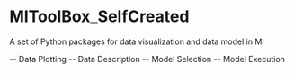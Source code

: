# MIToolBox_SelfCreated
A set of Python packages for data visualization and data model in MI


-- Data Plotting
-- Data Description
-- Model Selection
-- Model Execution
